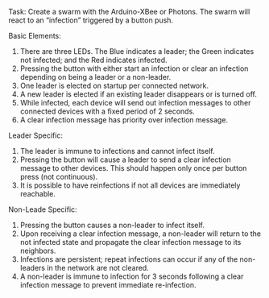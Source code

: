 Task: Create a swarm with the Arduino-XBee or Photons. The swarm will react to an “infection” triggered by a button push.

Basic Elements:
1. There are three LEDs. The Blue indicates	a leader; the Green indicates not infected; and the	Red	indicates infected.
2. Pressing	the	button with	either start an infection or clear an infection depending on being a leader or a non-leader.
3. One leader is elected on	startup per	connected network.
4. A new leader is elected if an existing leader disappears or is turned off.
5. While infected, each device will send out infection messages to other connected devices with a fixed period of 2 seconds.
6. A clear infection message has priority over infection message.

Leader Specific:
1. The leader is immune to infections and cannot infect itself.	
2. Pressing the button will cause a leader to send a clear infection message to other devices. This should happen only once per button press (not continuous).
3. It is possible to have reinfections if not all devices are immediately reachable.

Non-Leade Specific:
1. Pressing the button causes a non-leader to infect itself.
2. Upon receiving a clear infection message, a non-leader will return to the not infected state and propagate the clear infection message to its neighbors.
3. Infections are persistent; repeat infections can occur if any of the non-leaders in the network are not cleared.
4. A non-leader is immune to infection for 3 seconds following a clear infection message to prevent immediate re-infection.